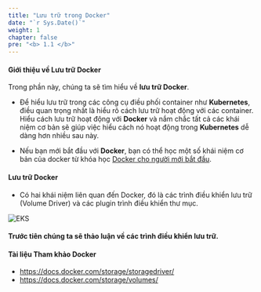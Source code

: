 ```yaml
---
title: "Lưu trữ trong Docker"
date: "`r Sys.Date()`"
weight: 1
chapter: false
pre: "<b> 1.1 </b>"
---
```


#### Giới thiệu về Lưu trữ Docker
  
Trong phần này, chúng ta sẽ tìm hiểu về **lưu trữ Docker**.

- Để hiểu lưu trữ trong các công cụ điều phối container như **Kubernetes**, điều quan trọng nhất là hiểu rõ cách lưu trữ hoạt động với các container. Hiểu cách lưu trữ hoạt động với **Docker** và nắm chắc tất cả các khái niệm cơ bản sẽ giúp việc hiểu cách nó hoạt động trong **Kubernetes** dễ dàng hơn nhiều sau này.

- Nếu bạn mới bắt đầu với **Docker**, bạn có thể học một số khái niệm cơ bản của docker từ khóa học  [Docker cho người mới bắt đầu](https://kodekloud.com/courses/docker-for-the-absolute-beginner/).

#### Lưu trữ Docker

- Có hai khái niệm liên quan đến Docker, đó là các trình điều khiển lưu trữ (Volume Driver) và các plugin trình điều khiển thư mục.

![EKS](/images/part1/1-1/0001.png?featherlight=false&width=90pc)

#### Trước tiên chúng ta sẽ thảo luận về các trình điều khiển lưu trữ.

#### Tài liệu Tham khảo Docker

- https://docs.docker.com/storage/storagedriver/
- https://docs.docker.com/storage/volumes/
